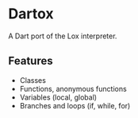 # Dartox
A Dart port of the Lox interpreter.

## Features

- Classes
- Functions, anonymous functions
- Variables (local, global)
- Branches and loops (if, while, for)